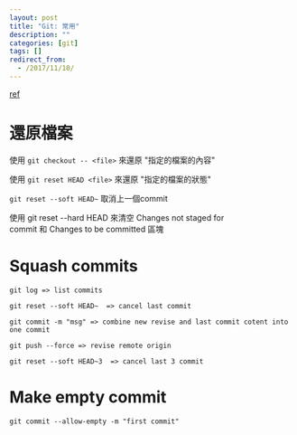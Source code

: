 ```yaml
---
layout: post
title: "Git: 常用"
description: ""
categories: [git]
tags: []
redirect_from:
  - /2017/11/10/
---
```


[ref](https://zlargon.gitbooks.io/git-tutorial/content/file/recover.html)
# 還原檔案

使用 `git checkout -- <file>` 來還原 "指定的檔案的內容"

使用 `git reset HEAD <file>` 來還原 "指定的檔案的狀態"

`git reset --soft HEAD~` 取消上一個commit

使用 git reset --hard HEAD 來清空 Changes not staged for commit 和 Changes to be committed 區塊

# Squash commits
~~~
git log => list commits

git reset --soft HEAD~  => cancel last commit

git commit -m "msg" => combine new revise and last commit cotent into one commit

git push --force => revise remote origin
~~~

~~~
git reset --soft HEAD~3  => cancel last 3 commit
~~~

# Make empty commit
~~~
git commit --allow-empty -m "first commit"
~~~
